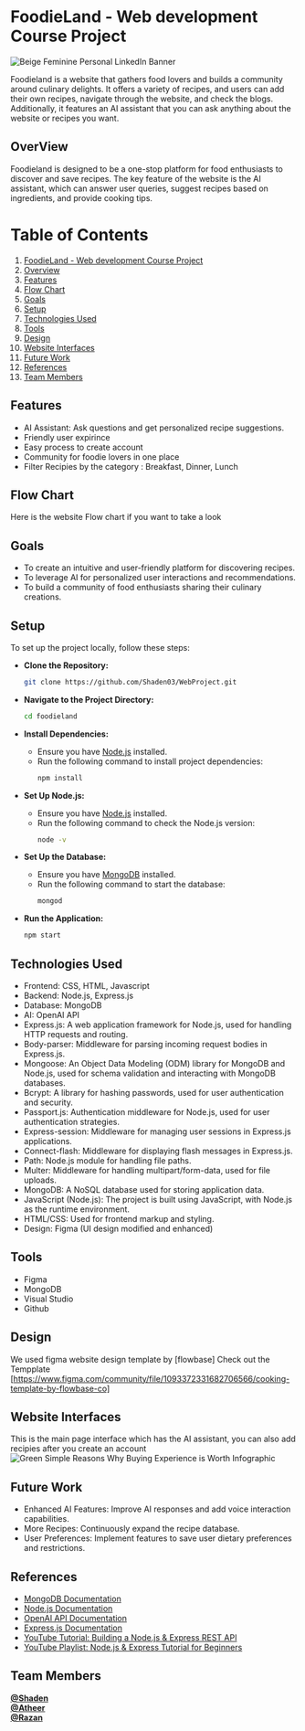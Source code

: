 
# FoodieLand - Web development Course Project <a name="foodieland"></a>


![Beige Feminine Personal LinkedIn Banner](https://github.com/Shaden03/WebProject/assets/116809090/023a544c-885a-4708-a3bd-3f4d4352d5b6)

Foodieland is a website that gathers food lovers and builds a community around culinary delights. It offers a variety of recipes, and users can add their own recipes, navigate through the website, and check the blogs. Additionally, it features an AI assistant that you can ask anything about the website or recipes you want.

## OverView <a name="overview"></a>
Foodieland is designed to be a one-stop platform for food enthusiasts to discover and save recipes. The key feature of the website is the AI assistant, which can answer user queries, suggest recipes based on ingredients, and provide cooking tips.

# Table of Contents

1. [FoodieLand - Web development Course Project](#foodieland)
2. [Overview](#overview)
3. [Features](#features)
4. [Flow Chart](#flow-chart)
5. [Goals](#goals)
6. [Setup](#setup)
7. [Technologies Used](#technologies-used)
8. [Tools](#tools)
9. [Design](#design)
10. [Website Interfaces](#website-interfaces)
11. [Future Work](#future-work)
12. [References](#references)
13. [Team Members](#team-members)


## Features <a name="features"></a>
* AI Assistant: Ask questions and get personalized recipe suggestions.
* Friendly user expirince
* Easy process to create account
* Community for foodie lovers in one place 
* Filter Recipies by the category : Breakfast, Dinner, Lunch

## Flow Chart <a name="flow-chart"></a>
Here is the website Flow chart if you want to take a look

## Goals <a name="goals"></a>
* To create an intuitive and user-friendly platform for discovering recipes.
* To leverage AI for personalized user interactions and recommendations.
* To build a community of food enthusiasts sharing their culinary creations.

## Setup <a name="setup"></a>

To set up the project locally, follow these steps:

* **Clone the Repository:**
  ```bash
  git clone https://github.com/Shaden03/WebProject.git
  ```

* **Navigate to the Project Directory:**
  ```bash
  cd foodieland
  ```

* **Install Dependencies:**
  - Ensure you have [Node.js](https://nodejs.org/) installed.
  - Run the following command to install project dependencies:
    ```bash
    npm install
    ```

* **Set Up Node.js:**
  - Ensure you have [Node.js](https://nodejs.org/) installed.
  - Run the following command to check the Node.js version:
    ```bash
    node -v
    ```

* **Set Up the Database:**
  - Ensure you have [MongoDB](https://www.mongodb.com/) installed.
  - Run the following command to start the database:
    ```bash
    mongod
    ```

* **Run the Application:**
  ```bash
  npm start
  ```

## Technologies Used <a name="technologies-used"></a>
* Frontend: CSS, HTML, Javascript
* Backend: Node.js, Express.js
* Database: MongoDB
* AI: OpenAI API
* Express.js: A web application framework for Node.js, used for handling HTTP requests and routing.
* Body-parser: Middleware for parsing incoming request bodies in Express.js.
* Mongoose: An Object Data Modeling (ODM) library for MongoDB and Node.js, used for schema validation and interacting with MongoDB databases.
* Bcrypt: A library for hashing passwords, used for user authentication and security.
* Passport.js: Authentication middleware for Node.js, used for user authentication strategies.
* Express-session: Middleware for managing user sessions in Express.js applications.
* Connect-flash: Middleware for displaying flash messages in Express.js.
* Path: Node.js module for handling file paths.
* Multer: Middleware for handling multipart/form-data, used for file uploads.
* MongoDB: A NoSQL database used for storing application data.
* JavaScript (Node.js): The project is built using JavaScript, with Node.js as the runtime environment.
* HTML/CSS: Used for frontend markup and styling.
* Design: Figma (UI design modified and enhanced)

## Tools <a name="tools"></a>
* Figma
* MongoDB
* Visual Studio
* Github


## Design <a name="design"></a>
We used figma website design template by [flowbase]
Check out the Tempplate [https://www.figma.com/community/file/1093372331682706566/cooking-template-by-flowbase-co]


## Website Interfaces <a name="website-interfaces"></a>
This is the main page interface which has the AI assistant, you can also add recipies after you create an account ![Green Simple Reasons Why Buying Experience is Worth Infographic](https://github.com/Shaden03/WebProject/assets/116809090/8e8b75d8-b589-4e70-81aa-19497bad8705)


## Future Work <a name="future-work"></a>
* Enhanced AI Features: Improve AI responses and add voice interaction capabilities.
* More Recipes: Continuously expand the recipe database.
* User Preferences: Implement features to save user dietary preferences and restrictions.

## References <a name="references"></a>
* [MongoDB Documentation](https://www.mongodb.com/docs/)
* [Node.js Documentation](https://nodejs.org/api/documentation.html)
* [OpenAI API Documentation](https://platform.openai.com/docs/overview)
* [Express.js Documentation](https://devdocs.io/express/)
* [YouTube Tutorial: Building a Node.js & Express REST API](https://www.youtube.com/watch?v=BDo1lgaZuII)
* [YouTube Playlist: Node.js & Express Tutorial for Beginners](https://www.youtube.com/watch?v=0nWiSDc64ms&list=PLXgJ7cArk9uR_xxd3iZIwTg0mKUDYsxoi)

## Team Members <a name="team-members"></a>
[**@Shaden**](https://github.com/Shaden03)<br>
[**@Atheer**](https://github.com/Atheer31-3)<br>
[**@Razan**](https://github.com/Razankh7)<br>

